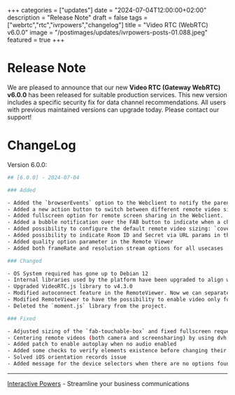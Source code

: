 +++
categories = ["updates"]
date = "2024-07-04T12:00:00+02:00"
description = "Release Note"
draft = false
tags = ["webrtc","rtc","ivrpowers","changelog"]
title = "Video RTC (WebRTC) v6.0.0"
image = "/postimages/updates/ivrpowers-posts-01.088.jpeg"
featured = true
+++

# Release Note

We are pleased to announce that our new **Video RTC (Gateway WebRTC) v6.0.0** has been released for suitable production services. This new version includes a specific security fix for data channel recommendations.  All users with previous maintained versions can upgrade today. Please contact our support!

# ChangeLog

Version 6.0.0:

```bash
## [6.0.0] - 2024-07-04

### Added

- Added the `browserEvents` option to the Webclient to notify the parent when it is opened as an iframe: `videortc.hangup` and `videortc.remote.video.joined` events.
- Added a new action button to switch between different remote video sizings in the Webclient.
- Added fullscreen option for remote screen sharing in the Webclient.
- Added a bubble notification over the FAB button to indicate when a chat message is received while the chat is closed in the Webclient.
- Added possibility to configure the default remote video sizing: `cover` or `contain` in the Webclient.
- Added possibility to indicate Room ID and Secret via URL params in the Remote Viewer.
- Added quality option parameter in the Remote Viewer
- Added both frameRate and resolution stream options for all usecases

### Changed

- OS System required has gone up to Debian 12
- Internal libraries used by the platform have been upgraded to align with the new Debian 12 operating system.
- Upgraded VideoRTC.js library to v4.3.0
- Modified autoconnect feature in the RemoteViewer. Now we can separate the activation depending on the role.
- Modified RemoteViewer to have the possibility to enable video only for a side (admin or guest) plus added option to enable/disable livechat.
- Deleted the `moment.js` library from the project.

### Fixed

- Adjusted sizing of the `fab-touchable-box` and fixed fullscreen request for Safari 17.2 and above releases
- Centering remote videos (both camera and screensharing) by using dvh units
- Added patch to enable autoplay when no audio enabled
- Added some checks to verify elements existence before changing their properties and added a mechanism to avoid a re-connection on the guest side.
- Solved iOS orientation records issue
- Added message for the device selectors when there are no options found. In Safari the audio output devices are hidden.
```

---
[Interactive Powers](http://www.ivrpowers.com/) - Streamline your business communications

